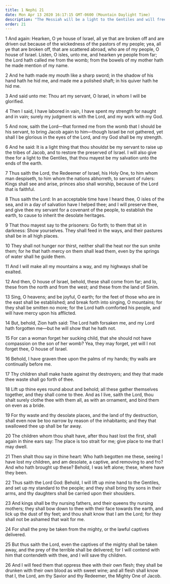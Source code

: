 ```yaml
---
title: 1 Nephi 21
date: Mon Apr 13 2020 16:17:15 GMT-0600 (Mountain Daylight Time)
description: "The Messiah will be a light to the Gentiles and will free the prisoners—Israel will be gathered with power in the last days—Kings will be their nursing fathers—Compare Isaiah 49. About 588–570 B.C."
order: 21
---
```


1 And again: Hearken, O ye house of Israel, all ye that are broken off and are driven out because of the wickedness of the pastors of my people; yea, all ye that are broken off, that are scattered abroad, who are of my people, O house of Israel. Listen, O isles, unto me, and hearken ye people from far; the Lord hath called me from the womb; from the bowels of my mother hath he made mention of my name.

2 And he hath made my mouth like a sharp sword; in the shadow of his hand hath he hid me, and made me a polished shaft; in his quiver hath he hid me.

3 And said unto me: Thou art my servant, O Israel, in whom I will be glorified.

4 Then I said, I have labored in vain, I have spent my strength for naught and in vain; surely my judgment is with the Lord, and my work with my God.

5 And now, saith the Lord—that formed me from the womb that I should be his servant, to bring Jacob again to him—though Israel be not gathered, yet shall I be glorious in the eyes of the Lord, and my God shall be my strength.

6 And he said: It is a light thing that thou shouldst be my servant to raise up the tribes of Jacob, and to restore the preserved of Israel. I will also give thee for a light to the Gentiles, that thou mayest be my salvation unto the ends of the earth.

7 Thus saith the Lord, the Redeemer of Israel, his Holy One, to him whom man despiseth, to him whom the nations abhorreth, to servant of rulers: Kings shall see and arise, princes also shall worship, because of the Lord that is faithful.

8 Thus saith the Lord: In an acceptable time have I heard thee, O isles of the sea, and in a day of salvation have I helped thee; and I will preserve thee, and give thee my servant for a covenant of the people, to establish the earth, to cause to inherit the desolate heritages.

9 That thou mayest say to the prisoners: Go forth; to them that sit in darkness: Show yourselves. They shall feed in the ways, and their pastures shall be in all high places.

10 They shall not hunger nor thirst, neither shall the heat nor the sun smite them; for he that hath mercy on them shall lead them, even by the springs of water shall he guide them.

11 And I will make all my mountains a way, and my highways shall be exalted.

12 And then, O house of Israel, behold, these shall come from far; and lo, these from the north and from the west; and these from the land of Sinim.

13 Sing, O heavens; and be joyful, O earth; for the feet of those who are in the east shall be established; and break forth into singing, O mountains; for they shall be smitten no more; for the Lord hath comforted his people, and will have mercy upon his afflicted.

14 But, behold, Zion hath said: The Lord hath forsaken me, and my Lord hath forgotten me—but he will show that he hath not.

15 For can a woman forget her sucking child, that she should not have compassion on the son of her womb? Yea, they may forget, yet will I not forget thee, O house of Israel.

16 Behold, I have graven thee upon the palms of my hands; thy walls are continually before me.

17 Thy children shall make haste against thy destroyers; and they that made thee waste shall go forth of thee.

18 Lift up thine eyes round about and behold; all these gather themselves together, and they shall come to thee. And as I live, saith the Lord, thou shalt surely clothe thee with them all, as with an ornament, and bind them on even as a bride.

19 For thy waste and thy desolate places, and the land of thy destruction, shall even now be too narrow by reason of the inhabitants; and they that swallowed thee up shall be far away.

20 The children whom thou shalt have, after thou hast lost the first, shall again in thine ears say: The place is too strait for me; give place to me that I may dwell.

21 Then shalt thou say in thine heart: Who hath begotten me these, seeing I have lost my children, and am desolate, a captive, and removing to and fro? And who hath brought up these? Behold, I was left alone; these, where have they been.

22 Thus saith the Lord God: Behold, I will lift up mine hand to the Gentiles, and set up my standard to the people; and they shall bring thy sons in their arms, and thy daughters shall be carried upon their shoulders.

23 And kings shall be thy nursing fathers, and their queens thy nursing mothers; they shall bow down to thee with their face towards the earth, and lick up the dust of thy feet; and thou shalt know that I am the Lord; for they shall not be ashamed that wait for me.

24 For shall the prey be taken from the mighty, or the lawful captives delivered.

25 But thus saith the Lord, even the captives of the mighty shall be taken away, and the prey of the terrible shall be delivered; for I will contend with him that contendeth with thee, and I will save thy children.

26 And I will feed them that oppress thee with their own flesh; they shall be drunken with their own blood as with sweet wine; and all flesh shall know that I, the Lord, am thy Savior and thy Redeemer, the Mighty One of Jacob.
